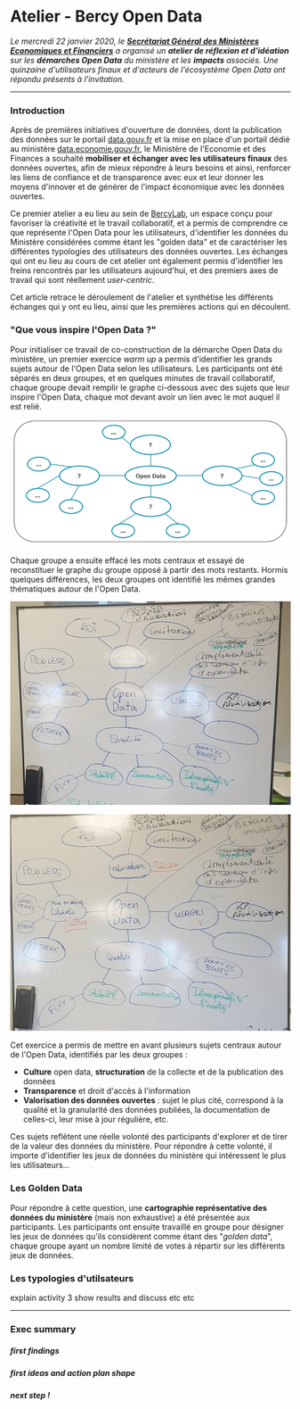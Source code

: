 # Atelier - Bercy Open Data
*Le mercredi 22 janvier 2020, le **[Secrétariat Général des Ministères Economiques et Financiers](https://www.economie.gouv.fr/vous-orienter/organigramme/secretariat-general-des-ministeres-economiques-et-financiers-sg)** a organisé un **atelier de réflexion et d'idéation** sur les **démarches Open Data** du ministère et les **impacts** associés. Une quinzaine d'utilisateurs finaux et d'acteurs de l'écosystème Open Data ont répondu présents à l'invitation.*
***
### Introduction
Après de premières initiatives d'ouverture de données, dont la publication des données sur le portail [data.gouv.fr](https://data.gouv.fr) et la mise en place d'un portail dédié au ministère [data.economie.gouv.fr](https://data.economie.gouv.fr), le Ministère de l'Economie et des Finances a souhaité **mobiliser et échanger avec les utilisateurs finaux** des données ouvertes, afin de mieux répondre à leurs besoins et ainsi, renforcer les liens de confiance et de transparence avec eux et leur donner les moyens d'innover et de générer de l'impact économique avec les données ouvertes. 

Ce premier atelier a eu lieu au sein de [BercyLab](https://www.economie.gouv.fr/mission-innovation/bienvenue-au-bercylab), un espace conçu pour favoriser la créativité et le travail collaboratif, et a permis de comprendre ce que représente l'Open Data pour les utilisateurs, d'identifier les données du Ministère considérées comme étant les "golden data" et de caractériser les différentes typologies des utilisateurs des données ouvertes. Les échanges qui ont eu lieu au cours de cet atelier ont également permis d'identifier les freins rencontrés par les utilisateurs aujourd'hui, et des premiers axes de travail qui sont réellement *user-centric*.

Cet article retrace le déroulement de l'atelier et synthétise les différents échanges qui y ont eu lieu, ainsi que les premières actions qui en découlent.

### "Que vous inspire l'Open Data ?"
Pour initialiser ce travail de co-construction de la démarche Open Data du ministère, un premier exercice *warm up* a permis d'identifier les grands sujets autour de l'Open Data selon les utilisateurs. 
Les participants ont été séparés en deux groupes, et en quelques minutes de travail collaboratif, chaque groupe devait remplir le graphe ci-dessous avec des sujets que leur inspire l'Open Data, chaque mot devant avoir un lien avec le mot auquel il est relié. 

<p align="center">
  <img src="warm_up_1.PNG"/>
</p>

Chaque groupe a ensuite effacé les mots centraux et essayé de reconstituer le graphe du groupe opposé à partir des mots restants. Hormis quelques différences, les deux groupes ont identifié les mêmes grandes thématiques autour de l'Open Data.

<p align="center">
  <img src="warm_up_2.jpg"/>
</p>

<p align="center">
  <img src="warm_up_3.jpg"/>
</p>

Cet exercice a permis de mettre en avant plusieurs sujets centraux autour de l'Open Data, identifiés par les deux groupes : 
* **Culture** open data, **structuration** de la collecte et de la publication des données
* **Transparence** et droit d'accès à l'information
* **Valorisation des données ouvertes** : sujet le plus cité, correspond à la qualité et la granularité des données publiées, la documentation de celles-ci, leur mise à jour régulière, etc.

Ces sujets reflètent une réelle volonté des participants d'explorer et de tirer de la valeur des données du ministère. Pour répondre à cette volonté, il importe d'identifier les jeux de données du ministère qui intéressent le plus les utilisateurs...


### Les Golden Data
Pour répondre à cette question, une **cartographie représentative des données du ministère** (mais non exhaustive) a été présentée aux participants. Les participants ont ensuite travaillé en groupe pour désigner les jeux de données qu'ils considèrent comme étant des "*golden data*", chaque groupe ayant un nombre limité de votes à répartir sur les différents jeux de données. 

### Les typologies d'utilsateurs
explain activity 3
show results and discuss etc etc

---
### Exec summary

##### first findings
##### first ideas and action plan shape
##### next step !

